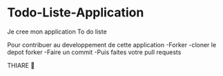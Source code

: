 # Todo-Liste-Application
Je cree mon application To do liste

Pour contribuer au developpement de cette application
-Forker
-cloner le depot forker
-Faire un commit 
-Puis faites votre pull requests

THIARE 🦁
